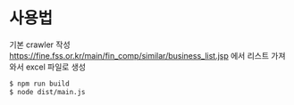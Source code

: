 # 사용법

기본 crawler 작성
https://fine.fss.or.kr/main/fin_comp/similar/business_list.jsp 에서 리스트 가져와서 excel 파일로 생성


```bash
$ npm run build
$ node dist/main.js
```
